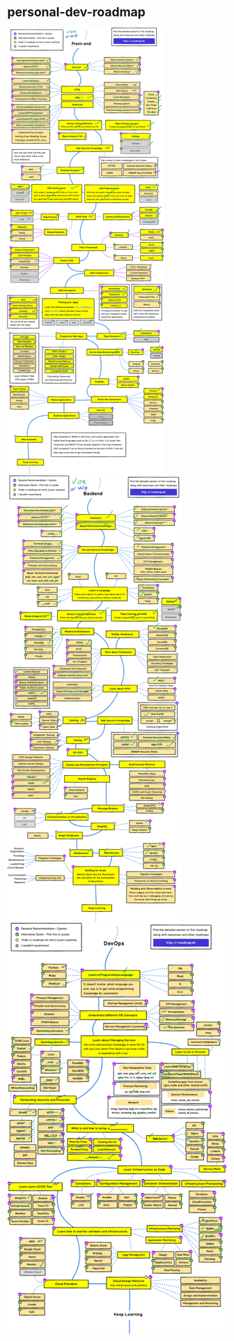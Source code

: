 # personal-dev-roadmap

![frontend](https://github.com/bouteillerAlan/personal-dev-roadmap/blob/master/frontend.png)
![backend](https://github.com/bouteillerAlan/personal-dev-roadmap/blob/master/backend.png)
![devops](https://github.com/bouteillerAlan/personal-dev-roadmap/blob/master/devops.png)
